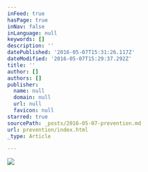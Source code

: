 ```yaml
---
inFeed: true
hasPage: true
inNav: false
inLanguage: null
keywords: []
description: ''
datePublished: '2016-05-07T15:31:26.117Z'
dateModified: '2016-05-07T15:29:37.292Z'
title: ''
author: []
authors: []
publisher:
  name: null
  domain: null
  url: null
  favicon: null
starred: true
sourcePath: _posts/2016-05-07-prevention.md
url: prevention/index.html
_type: Article

---
```

![](https://the-grid-user-content.s3-us-west-2.amazonaws.com/67fd4d65-7d4a-4772-aa6d-6ac8f1800310.jpg)